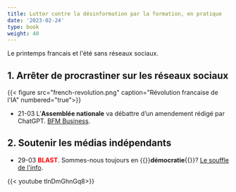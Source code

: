 ```yaml
---
title: Lutter contre la désinformation par la formation, en pratique
date: '2023-02-24'
type: book
weight: 40
---
```


Le printemps francais et l'été sans réseaux sociaux.

<!--more-->

## 1. Arrêter de procrastiner sur les réseaux sociaux

{{< figure src="french-revolution.png" caption="Révolution francaise de l'IA" numbered="true">}}

- 21-03 L’<b>Assemblée nationale</b> va débattre d’un amendement rédigé par ChatGPT. [BFM Business](https://www.bfmtv.com/tech/intelligence-artificielle/pour-la-premiere-fois-l-assemblee-nationale-va-debattre-d-un-amendement-redige-par-chat-gpt_AV-202303210310.html).

## 2. Soutenir les médias indépendants
- 29-03 <b style="color:red;">BLAST</b>. Sommes-nous toujours en {{<hl>}}<b>démocratie</b>{{</hl>}}? [Le souffle de l'info](https://www.blast-info.fr/articles/2023/sommes-nous-toujours-en-democratie-AwJ1_TmlTM-ONwHybrhuqQ).  

{{< youtube tlnDmGhnGq8>}} 